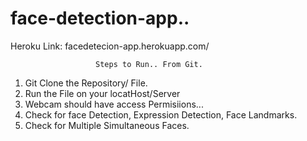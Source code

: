 # face-detection-app..   
Heroku Link: facedetecion-app.herokuapp.com/

                       Steps to Run.. From Git.
                      
                       

1. Git Clone the Repository/ File.
2. Run the File on your locatHost/Server
3. Webcam should have access Permisiions...
4. Check for face Detection, Expression Detection, Face Landmarks.
5. Check for Multiple Simultaneous Faces.
